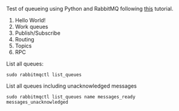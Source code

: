 Test of queueing using Python and RabbitMQ following [this](https://www.rabbitmq.com/getstarted.html) tutorial.

1. Hello World!
2. Work queues
3. Publish/Subscribe
4. Routing
5. Topics
6. RPC


List all queues:

    sudo rabbitmqctl list_queues

List all queues including unacknowledged messages

    sudo rabbitmqctl list_queues name messages_ready messages_unacknowledged
